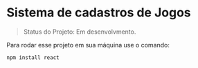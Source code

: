 # Sistema de cadastros de Jogos
> Status do Projeto: Em desenvolvmento.

Para rodar esse projeto em sua máquina use o comando:

```
npm install react
```
